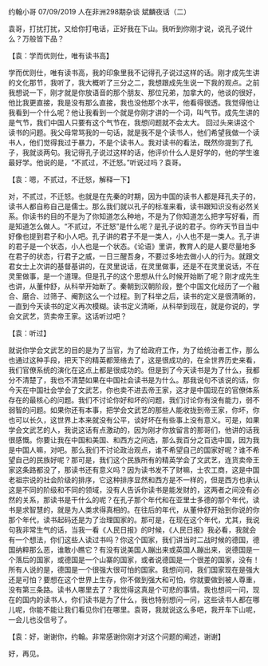 约翰小哥
07/09/2019
                    人在非洲298期杂谈
斌麟夜话（二）

袁哥，打扰打扰，又给你打电话，正好我在下山。我听到你刚才说，说孔子说什么？万般皆下品？

【袁：学而优则仕，唯有读书高】

学而优则仕，唯有读书高，我的印象里我不记得孔子说过这样的话。刚才成先生讲的文化那节，我听了，我大概听了三分之二，我想跟成先生说一下我的观点。之前我想说一下，刚才就是你放语音的那个朋友、那位兄弟，加拿大的，他谈的很好，他比我更直接，我是没有那么直接，我也没他那个水平，他看得很透。我觉得他让我看到一个什么呢？他让我看到一个就是你刚才讲的一个词，叫气节。成先生讲的是气节，我们中国人只要有这个气节在，我想问题就不会太大。
回过头来讲这个读书的问题。我父母常骂我的一句话，就是我不是个读书人，他们希望我做一个读书人，他们觉得我过于暴力，不是个读书人。我对读书的看法，既然你提到了孔子，我就谈两句。我记得孔子说过这样的话，他评价什么人是好学的，他的学生谁最好学。他说的是，“不贰过，不迁怒。”听说过吗？袁哥。

【袁：嗯，不贰过，不迁怒，解释一下】

对，不贰过，不迁怒。也就是在先秦的时期，因为中国的读书人都是拜孔夫子的，读书人都自称自己是儒士。那么我们就以孔子的标准来看，读书跟知识没有必然关系。你读书的目的不是为了你知道怎么种地，不是为了你知道怎么把字写好看，而是知道怎么做人。“不贰过，不迁怒”是什么呢？是孔子说的君子。你昨天节目当中好像也提到君子和小人吧。孔子讲的君子不是一类人，小人也不是一类人。孔子讲的君子是一个状态，小人也是一个状态。《论语》里讲，教育人的是人要尽量地多在君子的状态，行君子之威，一日三醒吾身，不要过多地去做小人的行为。就跟文君女士上次讲的基督基讲的，在灵里说话，在灵里做事，还是不在灵里说话，不在灵里做事，是一个道理。但是孔子的这个思想从什么时候开始断了呢？刚才成先生也讲，从董仲舒，从科举开始断了。秦朝到汉朝阶段，整个中国文化经历了一个融合、磨合、过筛子、阉割这么一个过程。到了科举之后，读书的定义是很清晰的，一直到今天读书的定义再次模糊。读书定义清晰，从科举到现在，就是你说的，学会文武艺，货卖帝王家。这话听过吧？

【袁：听过】

就说你学会文武艺的目的是为了当官，为了给政府工作，为了给统治者工作，那么也通过这种手段，把天下的精英都笼络去了，这是很成功的，在全世界历史来看，我们官僚系统的演化在这点上都是很成功的。但是到了今天读书是为了什么，我都分不清楚了，我也不清楚如果在中国社会读书是为什么。那我说句不该说的话，你今天在中国社会学会了文武艺，你也卖不进去帝王家，这才是中国现在的官僚体系存在的最核心的问题。我们不讨论你好和坏的问题，我们讨论你有没有能力，弱不弱智的问题。如果你还有本事，把学会文武艺的那些人能收拢到帝王家，你坏，你也可以长久，这世界上本来就没有公平，谈好坏在有些事上没有意义。可是，如果学会文武艺的人，我说这话有点激动的，因为刚才你放留言的那哥们，他讲的话我很感慨。你要让我在中国和美国、和西方之间选，那么我百分之百选中国，因为我是中国人嘛，对吧。那么我们不讨论政治观点，谁不希望自己的国家好呢？谁不希望自己的民族好呢？那可是，我们这个民族所有的精英学会了文武艺，连货卖帝王家这条路都没了，那读书还有意义吗？因为读书发不了财嘛，士农工商，这是中国老祖宗说的社会阶级的排序，它这种排序显然和西方是不一样的，但是西方也承认这是不同的阶级和不同的领域，没有人告诉你读书是能发财的，这两者之间没有必然的关系，那读书是干什么的呢？在孔子那个年代和在亚里士多德的那个年代，读书是求智慧的，就是为人类求得真相的。在往后的年代，从董仲舒开始到你说的你那个年代，读书起码还是为了治理国家的。那可是，在现在这个年代，尤其，我说句我非常生气的话，当我一看《人民日报》的时候，《人民日报》我必看，我就会有一个想法，你们这些人读过书吗？你这个国家，我们讲当时二战时候的德国，德国纳粹那么恶，谁敢小瞧它？有没有说美国人蹦出来或英国人蹦出来，说德国是一个落后的国家，或德国是一个山寨的国家，或者说德国是一个很差的国家，没有！所有人说的是，德国是一个很强大很可怕的国家。我想问问，我们国家现在是强大还是可怕？要想在这个世界上生存，你不做到强大和可怕，你就要做到被人尊重，没有第三条路。读书人哪里去了？我觉得这真是个可悲的事情。我也想问一问，现在的国内的读书人，你们读书是为了什么，我也特别想问一问，这些读书人都在哪儿呢，你能不能让我们看见你们在哪里。袁哥，我就说这么多吧，我开车下山呢，一会儿也没信号了。

【袁：好，谢谢你，约翰。非常感谢你刚才对这个问题的阐述，谢谢】

好，再见。
